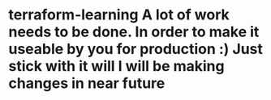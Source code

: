 # terraform-learning A lot of work needs to be done. In order to make it useable by you for production :) Just stick with it will I will be making changes in near future
